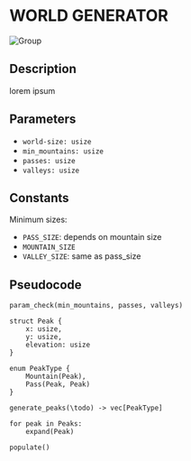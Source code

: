 # WORLD GENERATOR
![Group](https://img.shields.io/badge/Group-RustBeef-blue)

## Description

lorem ipsum


## Parameters

- `world-size: usize`
- `min_mountains: usize`
- `passes: usize`
- `valleys: usize`


## Constants

Minimum sizes:
- `PASS_SIZE`: depends on mountain size
- `MOUNTAIN_SIZE`
- `VALLEY_SIZE`: same as pass_size


## Pseudocode

```
param_check(min_mountains, passes, valleys)

struct Peak {
    x: usize,
    y: usize,
    elevation: usize
}

enum PeakType {
    Mountain(Peak),
    Pass(Peak, Peak)
}

generate_peaks(\todo) -> vec[PeakType]

for peak in Peaks:
    expand(Peak)

populate()

```
